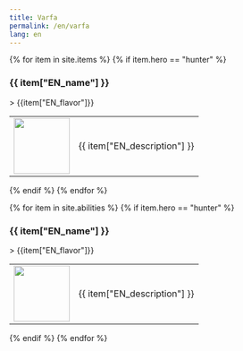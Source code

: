 ```yaml
---
title: Varfa
permalink: /en/varfa
lang: en
---
```

{% for item in site.items %}
{% if item.hero == "hunter" %}
<h3 id = '{{item.tile_id}}'>{{ item["EN_name"] }}</h3>
> {{item["EN_flavor"]}}
<table>
    <tr>
        <td width = '100'>
            <img width = '100' height = '100' src = '{{site.baseurl}}{{ item.image }}' />
        </td>
        <td>{{ item["EN_description"] }}</td>
    </tr>
</table>
{% endif %}
{% endfor %}

{% for item in site.abilities %}
{% if item.hero == "hunter" %}
<h3 id = '{{item.tile_id}}'>{{ item["EN_name"] }}</h3>
> {{item["EN_flavor"]}}
<table>
    <tr>
        <td width = '100'>
            <img width = '100' height = '100' src = '{{site.baseurl}}{{ item.image }}' />
        </td>
        <td>{{ item["EN_description"] }}</td>
    </tr>
</table>
{% endif %}
{% endfor %}
